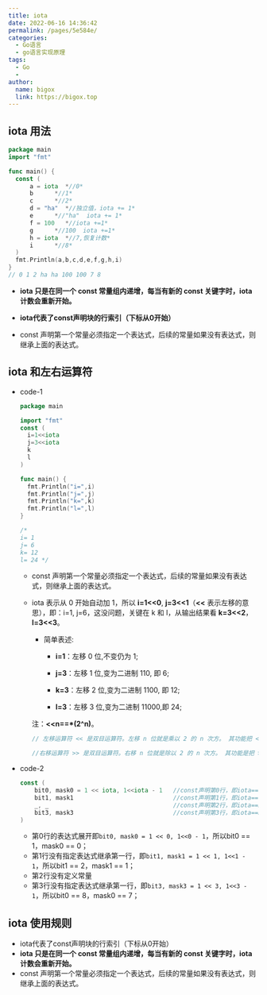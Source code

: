 ```yaml
---
title: iota
date: 2022-06-16 14:36:42
permalink: /pages/5e584e/
categories:
  - Go语言
  - go语言实现原理
tags:
  - Go
  - 
author: 
  name: bigox
  link: https://bigox.top
---
```

## iota 用法

```go
package main
import "fmt"

func main() {
  const (
      a = iota  *//0*
      b      *//1*
      c      *//2*
      d = "ha"  *//独立值，iota += 1*
      e      *//"ha"  iota += 1*
      f = 100   *//iota +=1*
      g      *//100  iota +=1*
      h = iota  *//7,恢复计数*
      i      *//8*
  )
  fmt.Println(a,b,c,d,e,f,g,h,i)
}
// 0 1 2 ha ha 100 100 7 8
```

- **iota 只是在同一个 const 常量组内递增，每当有新的 const 关键字时，iota 计数会重新开始。**

- **iota代表了const声明块的行索引（下标从0开始）**
- const 声明第一个常量必须指定一个表达式，后续的常量如果没有表达式，则继承上面的表达式。

## iota 和左右运算符

- code-1

  ```go
  package main
  
  import "fmt"
  const (
    i=1<<iota
    j=3<<iota
    k
    l
  )
  
  func main() {
    fmt.Println("i=",i)
    fmt.Println("j=",j)
    fmt.Println("k=",k)
    fmt.Println("l=",l)
  }
  
  /*
  i= 1
  j= 6
  k= 12
  l= 24 */
  ```

  - const 声明第一个常量必须指定一个表达式，后续的常量如果没有表达式，则继承上面的表达式。

  - iota 表示从 0 开始自动加 1，所以 **i=1<<0**, **j=3<<1**（**<<** 表示左移的意思），即：i=1, j=6，这没问题，关键在 k 和 l，从输出结果看 **k=3<<2**，**l=3<<3**。

    - 简单表述:

      - **i=1**：左移 0 位,不变仍为 1;


      - **j=3**：左移 1 位,变为二进制 110, 即 6;

      - **k=3**：左移 2 位,变为二进制 1100, 即 12;

      - **l=3**：左移 3 位,变为二进制 11000,即 24;


    注：**<<n==\*(2^n)**。

    ```go
    // 左移运算符 << 是双目运算符。左移 n 位就是乘以 2 的 n 次方。 其功能把 << 左边的运算数的各二进位全部左移若干位，由 << 右边的数指定移动的位数，高位丢弃，低位补 0。
    
    //右移运算符 >> 是双目运算符。右移 n 位就是除以 2 的 n 次方。 其功能是把 >> 左边的运算数的各二进位全部右移若干位， >> 右边的数指定移动的位数。
    ```

- code-2

  ```go
  const (
      bit0, mask0 = 1 << iota, 1<<iota - 1   //const声明第0行，即iota==0
      bit1, mask1                            //const声明第1行，即iota==1, 表达式继承上面的语句
      _, _                                   //const声明第2行，即iota==2
      bit3, mask3                            //const声明第3行，即iota==3
  )
  ```

  - 第0行的表达式展开即`bit0, mask0 = 1 << 0, 1<<0 - 1`，所以bit0 == 1，mask0 == 0；
  - 第1行没有指定表达式继承第一行，即`bit1, mask1 = 1 << 1, 1<<1 - 1`，所以bit1 == 2，mask1 == 1；
  - 第2行没有定义常量
  - 第3行没有指定表达式继承第一行，即`bit3, mask3 = 1 << 3, 1<<3 - 1`，所以bit0 == 8，mask0 == 7；

## iota 使用规则

- iota代表了const声明块的行索引（下标从0开始）
- **iota 只是在同一个 const 常量组内递增，每当有新的 const 关键字时，iota 计数会重新开始。**
- const 声明第一个常量必须指定一个表达式，后续的常量如果没有表达式，则继承上面的表达式。
